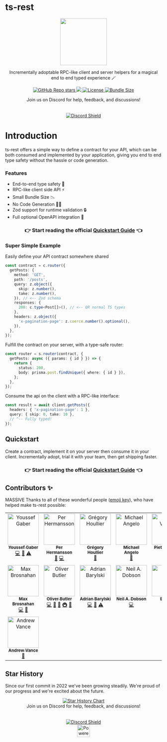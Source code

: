 # ts-rest

<p align="center">
 <img src="https://avatars.githubusercontent.com/u/109956939?s=400&u=8bf67b1281da46d64eab85f48255cd1892bf0885&v=4" height="150"></img>
</p>

<p align="center">Incrementally adoptable RPC-like client and server helpers for a magical end to end typed experience 🪄</p>

<p align="center">
  <a href="https://github.com/ts-rest/ts-rest">
    <img alt="GitHub Repo stars" src="https://img.shields.io/github/stars/ts-rest/ts-rest"/>
  </a>
  <a href="https://www.npmjs.com/package/@ts-rest/core">
    <img src="https://img.shields.io/npm/dm/%40ts-rest/core"/>
  </a>
  <a href="https://github.com/ts-rest/ts-rest/blob/main/LICENSE">
    <img alt="License" src="https://img.shields.io/github/license/ts-rest/ts-rest"/>
  </a>
  <a href="https://bundlephobia.com/package/@ts-rest/core">
    <img alt="Bundle Size" src="https://img.shields.io/bundlephobia/minzip/@ts-rest/core?label=%40ts-rest%2Fcore"/>
  </a>
</p>

<div align="center">
  <div>Join us on Discord for help, feedback, and discussions!</div><br></br>
  <a href="https://discord.gg/2Megk85k5a">
    <img src="https://discordapp.com/api/guilds/1055855205960392724/widget.png?style=banner2" alt="Discord Shield"/>
  </a>
</div>

# Introduction

ts-rest offers a simple way to define a contract for your API, which can be both consumed and implemented by your application, giving you end to end type safety without the hassle or code generation.

### Features

- End-to-end type safety 🛟
- RPC-like client side API ⚡️
- Small Bundle Size 📉
- No Code Generation 🏃‍♀️
- Zod support for runtime validation 🔒
- Full optional OpenAPI integration 📝

<div align="center">
  <h3>👉 Start reading the official <a href="https://ts-rest.com/docs/quickstart?utm_source=github&utm_medium=documentation&utm_campaign=readme">Quickstart Guide</a> 👈</h3>
</div>

### Super Simple Example

Easily define your API contract somewhere shared

```typescript
const contract = c.router({
  getPosts: {
    method: 'GET',
    path: '/posts',
    query: z.object({
      skip: z.number(),
      take: z.number(),
    }), // <-- Zod schema
    responses: {
      200: c.type<Post[]>(), // <-- OR normal TS types
    },
    headers: z.object({
      'x-pagination-page': z.coerce.number().optional(),
    }),
  },
});
```

Fulfill the contract on your server, with a type-safe router:

```typescript
const router = s.router(contract, {
  getPosts: async ({ params: { id } }) => {
    return {
      status: 200,
      body: prisma.post.findUnique({ where: { id } }),
    };
  },
});
```

Consume the api on the client with a RPC-like interface:

```typescript
const result = await client.getPosts({
  headers: { 'x-pagination-page': 1 },
  query: { skip: 0, take: 10 },
  // ^-- Fully typed!
});
```

## Quickstart

Create a contract, implement it on your server then consume it in your client. Incrementally adopt, trial it with your team, then get shipping faster.

<div align="center">
  <h3>👉 Start reading the official <a href="https://ts-rest.com/docs/quickstart?utm_source=github&utm_medium=documentation&utm_campaign=readme">Quickstart Guide</a> 👈</h3>
</div>

## Contributors ✨

MASSIVE Thanks to all of these wonderful people ([emoji key](https://allcontributors.org/docs/en/emoji-key)), who have helped make ts-rest possible:

<!-- ALL-CONTRIBUTORS-LIST:START - Do not remove or modify this section -->
<!-- prettier-ignore-start -->
<!-- markdownlint-disable -->
<table>
  <tbody>
    <tr>
      <td align="center" valign="top" width="14.28%"><a href="http://gabro.la"><img src="https://avatars.githubusercontent.com/u/1728215?v=4?s=100" width="100px;" alt="Youssef Gaber"/><br /><sub><b>Youssef Gaber</b></sub></a><br /><a href="https://github.com/ts-rest/ts-rest/commits?author=Gabrola" title="Code">💻</a> <a href="#ideas-Gabrola" title="Ideas, Planning, & Feedback">🤔</a> <a href="https://github.com/ts-rest/ts-rest/commits?author=Gabrola" title="Tests">⚠️</a></td>
      <td align="center" valign="top" width="14.28%"><a href="https://github.com/netiperher"><img src="https://avatars.githubusercontent.com/u/45091747?v=4?s=100" width="100px;" alt="Per Hermansson"/><br /><sub><b>Per Hermansson</b></sub></a><br /><a href="https://github.com/ts-rest/ts-rest/commits?author=netiperher" title="Documentation">📖</a> <a href="https://github.com/ts-rest/ts-rest/commits?author=netiperher" title="Code">💻</a></td>
      <td align="center" valign="top" width="14.28%"><a href="https://ghoullier.deno.dev/"><img src="https://avatars.githubusercontent.com/u/2315749?v=4?s=100" width="100px;" alt="Grégory Houllier"/><br /><sub><b>Grégory Houllier</b></sub></a><br /><a href="https://github.com/ts-rest/ts-rest/commits?author=ghoullier" title="Documentation">📖</a></td>
      <td align="center" valign="top" width="14.28%"><a href="http://michaelangrivera.com"><img src="https://avatars.githubusercontent.com/u/55844504?v=4?s=100" width="100px;" alt="Michael Angelo "/><br /><sub><b>Michael Angelo </b></sub></a><br /><a href="https://github.com/ts-rest/ts-rest/commits?author=michaelangrivera" title="Documentation">📖</a></td>
      <td align="center" valign="top" width="14.28%"><a href="https://pieter.venter.pro"><img src="https://avatars.githubusercontent.com/u/1845861?v=4?s=100" width="100px;" alt="Pieter Venter"/><br /><sub><b>Pieter Venter</b></sub></a><br /><a href="https://github.com/ts-rest/ts-rest/commits?author=cyrus-za" title="Documentation">📖</a></td>
      <td align="center" valign="top" width="14.28%"><a href="http://rifaldhiaw.com"><img src="https://avatars.githubusercontent.com/u/7936061?v=4?s=100" width="100px;" alt="Rifaldhi AW"/><br /><sub><b>Rifaldhi AW</b></sub></a><br /><a href="https://github.com/ts-rest/ts-rest/commits?author=rifaldhiaw" title="Documentation">📖</a></td>
      <td align="center" valign="top" width="14.28%"><a href="https://github.com/Jwcode-uk"><img src="https://avatars.githubusercontent.com/u/30149596?v=4?s=100" width="100px;" alt="Jonathan White "/><br /><sub><b>Jonathan White </b></sub></a><br /><a href="https://github.com/ts-rest/ts-rest/commits?author=Jwcode-uk" title="Code">💻</a> <a href="https://github.com/ts-rest/ts-rest/commits?author=Jwcode-uk" title="Documentation">📖</a></td>
    </tr>
    <tr>
      <td align="center" valign="top" width="14.28%"><a href="https://github.com/gingermusketeer"><img src="https://avatars.githubusercontent.com/u/1177034?v=4?s=100" width="100px;" alt="Max Brosnahan"/><br /><sub><b>Max Brosnahan</b></sub></a><br /><a href="https://github.com/ts-rest/ts-rest/commits?author=gingermusketeer" title="Code">💻</a> <a href="#ideas-gingermusketeer" title="Ideas, Planning, & Feedback">🤔</a></td>
      <td align="center" valign="top" width="14.28%"><a href="https://oliverbutler.uk"><img src="https://avatars.githubusercontent.com/u/47489826?v=4?s=100" width="100px;" alt="Oliver Butler"/><br /><sub><b>Oliver Butler</b></sub></a><br /><a href="https://github.com/ts-rest/ts-rest/commits?author=oliverbutler" title="Code">💻</a> <a href="#ideas-oliverbutler" title="Ideas, Planning, & Feedback">🤔</a> <a href="https://github.com/ts-rest/ts-rest/commits?author=oliverbutler" title="Documentation">📖</a> <a href="#infra-oliverbutler" title="Infrastructure (Hosting, Build-Tools, etc)">🚇</a> <a href="#maintenance-oliverbutler" title="Maintenance">🚧</a></td>
      <td align="center" valign="top" width="14.28%"><a href="https://github.com/baryla"><img src="https://avatars.githubusercontent.com/u/10336085?v=4?s=100" width="100px;" alt="Adrian Barylski"/><br /><sub><b>Adrian Barylski</b></sub></a><br /><a href="https://github.com/ts-rest/ts-rest/commits?author=baryla" title="Code">💻</a> <a href="https://github.com/ts-rest/ts-rest/commits?author=baryla" title="Documentation">📖</a> <a href="https://github.com/ts-rest/ts-rest/commits?author=baryla" title="Tests">⚠️</a></td>
      <td align="center" valign="top" width="14.28%"><a href="https://nad.dev"><img src="https://avatars.githubusercontent.com/u/6670753?v=4?s=100" width="100px;" alt="Neil A. Dobson"/><br /><sub><b>Neil A. Dobson</b></sub></a><br /><a href="https://github.com/ts-rest/ts-rest/commits?author=neildobson-au" title="Code">💻</a></td>
      <td align="center" valign="top" width="14.28%"><a href="https://github.com/dohaicuong"><img src="https://avatars.githubusercontent.com/u/20808725?v=4?s=100" width="100px;" alt="Eric Do"/><br /><sub><b>Eric Do</b></sub></a><br /><a href="https://github.com/ts-rest/ts-rest/commits?author=dohaicuong" title="Documentation">📖</a></td>
      <td align="center" valign="top" width="14.28%"><a href="https://github.com/fruchtzwerg"><img src="https://avatars.githubusercontent.com/u/15377955?v=4?s=100" width="100px;" alt="Ben"/><br /><sub><b>Ben</b></sub></a><br /><a href="https://github.com/ts-rest/ts-rest/commits?author=fruchtzwerg" title="Code">💻</a> <a href="https://github.com/ts-rest/ts-rest/commits?author=fruchtzwerg" title="Documentation">📖</a> <a href="https://github.com/ts-rest/ts-rest/commits?author=fruchtzwerg" title="Tests">⚠️</a></td>
      <td align="center" valign="top" width="14.28%"><a href="https://llllvvuu.dev"><img src="https://avatars.githubusercontent.com/u/5601392?v=4?s=100" width="100px;" alt="LW"/><br /><sub><b>LW</b></sub></a><br /><a href="https://github.com/ts-rest/ts-rest/commits?author=llllvvuu" title="Code">💻</a> <a href="https://github.com/ts-rest/ts-rest/issues?q=author%3Allllvvuu" title="Bug reports">🐛</a></td>
    </tr>
    <tr>
      <td align="center" valign="top" width="14.28%"><a href="https://github.com/avancealaska"><img src="https://avatars.githubusercontent.com/u/72231502?v=4?s=100" width="100px;" alt="Andrew Vance"/><br /><sub><b>Andrew Vance</b></sub></a><br /><a href="https://github.com/ts-rest/ts-rest/commits?author=avancealaska" title="Documentation">📖</a></td>
    </tr>
  </tbody>
</table>

<!-- markdownlint-restore -->
<!-- prettier-ignore-end -->

<!-- ALL-CONTRIBUTORS-LIST:END -->

## Star History

Since our first commit in 2022 we've been growing steadily. We're proud of our progress and we're excited about the future.

<div align="center">
<a href="https://star-history.com/#ts-rest/ts-rest&Timeline">
  <picture>
    <source media="(prefers-color-scheme: dark)" srcset="https://api.star-history.com/svg?repos=ts-rest/ts-rest&type=Timeline&theme=dark" />
    <source media="(prefers-color-scheme: light)" srcset="https://api.star-history.com/svg?repos=ts-rest/ts-rest&type=Timeline" />
    <img alt="Star History Chart" src="https://api.star-history.com/svg?repos=ts-rest/ts-rest&type=Timeline" />
  </picture>
</a>
</div>

<div align="center" >
  <div>Join us on Discord for help, feedback, and discussions!</div><br></br>
  <a href="https://discord.gg/2Megk85k5a">
    <img src="https://discordapp.com/api/guilds/1055855205960392724/widget.png?style=banner2" alt="Discord Shield"/>
  </a>
</div>

<div  align="center">
  <a
    href="https://vercel.com/?utm_source=ts-rest&utm_campaign=oss"
    target="_blank"
    rel="noreferrer"
  >
    <img
      src="https://ts-rest.com/img/powered-by-vercel.svg"
      alt="Powered by Vercel"
      height="40"
    />
  </a>
</div>
